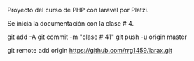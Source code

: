 Proyecto del curso de PHP con laravel por Platzi.

Se inicia la documentación con la clase # 4.

git add -A
git commit -m "clase # 41"
git push -u origin master


git remote add origin https://github.com/rrg1459/larax.git
